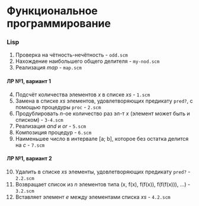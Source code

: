 # Функциональное программирование
### Lisp
1. Проверка на чётность-нечётность - `odd.scm`        
2. Нахождение наибольшего общего делителя - `my-nod.scm`      
3. Реализация *map* - `map.scm`

#### ЛР №1, вариант 1
4. Подсчёт количествa элементов *x* в списке *xs* - `1.scm`      
5. Замена в списке *xs* элементов, удовлетворяющих предикату `pred?`, с помощью процедуры `proc` - `2.scm`      
6. Продублировать *n*-ое количество раз эл-т *x* (элемент может быть и списком) - `3-4.scm`       
7. Реализация *and* и *or* - `5.scm`         
8. Композиция процедур - `6.scm`        
9. Наименьшее число в интервале [a; b], которое без остатка делится на *c* - `7.scm`     

#### ЛР №1, вариант 2
10. Удалить в списке *xs* элементы, удовлетворяющих предикату `pred?` - `2.2.scm`             
11. Возвращает список из *n* элементов типа (x, f(x), f(f(x)), f(f(f(x))), ...) - `3.2.scm`    
12. Вставляет элемент *e* между элементами списка *xs* - `4.2.scm`

